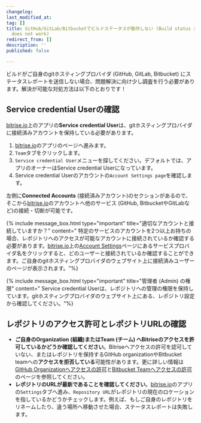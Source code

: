```yaml
---
changelog:
last_modified_at:
tag: []
title: GitHub/GitLab/Bitbucketでビルドステータスが動作しない (Build status indicator on GitHub/GitLab/Bitbucket
  does not work)
redirect_from: []
description: ''
published: false

---
```

ビルドがご自身のgitホスティングプロバイダ (GitHub, GitLab, Bitbucket) にステータスレポートを送信しない場合、問題解決に向け少し調査を行う必要があります。解決が可能な対処方法は以下のとおりです！

## Service credential Userの確認

[bitrise.io](https://www.bitrise.io)上のアプリの**Service credential User**は、gitホスティングプロバイダに接続済みアカウントを保持している必要があります。

1. [bitrise.io](https://www.bitrise.io)のアプリのページへ進みます。
2. `Team`タブをクリックします。
3. `Service credential User`メニューを探してください。デフォルトでは、アプリのオーナーはService credential Userになっています。
4. Service credential Userのアカウントの`Account Settings page`を確認します。

左側に**Connected Accounts** (接続済みアカウント)のセクションがあるので、そこから[bitrise.io](https://www.bitrise.io)のアカウントへ他のサービス (GitHub, BitbucketやGitLabなど)の接続・切断が可能です。 

{% include message_box.html type="important" title="適切なアカウントと接続していますか？" content=" 特定のサービスのアカウントを2つ以上お持ちの場合、レポジトリへのアクセスが可能なアカウントに接続されているか確認する必要があります。[bitrise.io](https://www.bitrise.io)上の[Account Settings](https://www.bitrise.io/me/profile)ページにあるサービスプロバイダ名をクリックすると、どのユーザーと接続されているか確認することができます。ご自身のgitホスティングプロバイダのウェブサイト上に接続済みユーザーのページが表示されます。"%}

{% include message_box.html type="important" title="管理者 (Admin) の権限" content=" Service credential Userは、レポジトリへの管理の権限を保持しています。gitホスティングプロバイダのウェブサイト上にある、レポジトリ設定から確認してください。"%}

## レポジトリのアクセス許可とレポジトリURLの確認

* **ご自身のOrganization (組織)またはTeam (チーム) へBitriseのアクセスを許可しているかどうか確認してください**。Bitriseへアクセスの許可を認可していない、またはレポジトリを保持するGitHub organizationやBitbucket teamへの**アクセスを拒否している**可能性があります。更に詳しい情報は[GitHub Organizationへアクセスの許可](/jp/faq/grant-access-to-github-organization)と[Bitbucket Teamへアクセスの許可](/jp/faq/grant-access-to-bitbucket-team)のページを参照してください。
* **レポジトリのURLが最新であることを確認してください**。[bitrise.io](https://www.bitrise.io)のアプリの`Settings`タブへ進み、`Repository URL`がレポジトリの現在のロケーションを指しているかどうかチェックします。例えば、もしご自身のレポジトリをリネームしたり、違う場所へ移動させた場合、ステータスレポートは失敗します。
